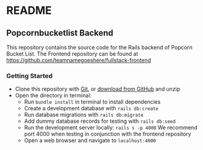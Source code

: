 # README

## Popcornbucketlist Backend

This repository contains the source code for the Rails backend of Popcorn Bucket List. The Frontend repository can be found at https://github.com/teamnamegoeshere/fullstack-frontend

### Getting Started
- Clone this repository with [Git](https://git-scm.com/downloads), or [download from GitHub](https://github.com/teamnamegoeshere/fullstack-backend/archive/refs/heads/main.zip) and unzip
- Open the directory in terminal:
  - Run ```bundle install``` in terminal to install dependencies
  - Create a development database with ```rails db:create```
  - Run database migrations with ```rails db:migrate```
  - Add dummy database records for testing with ```rails db:seed```
  - Run the development server locally: ```rails s -p 4000``` We recommend port 4000 when testing in conjunction with the frontend repository
  - Open a web browser and navigate to ```localhost:4000```
